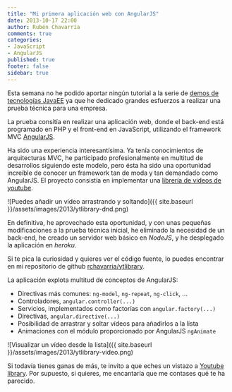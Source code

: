 ```yaml
---
title: "Mi primera aplicación web con AngularJS"
date: 2013-10-17 22:00
author: Rubén Chavarría
comments: true
categories: 
- JavaScript
- AngularJS
published: true
footer: false
sidebar: true
---
```


Esta semana no he podido aportar ningún tutorial a la serie de 
[demos de tecnologías JavaEE](/blog/2013/09/03/demos-tecnologias-javaee) ya
que he dedicado grandes esfuerzos a realizar una prueba técnica para una
empresa.

La prueba consitía en realizar una aplicación web, donde el back-end está
programado en PHP y el front-end en JavaScript, utilizando el framework MVC
[AngularJS](http://angularjs.org).

Ha sido una experiencia interesantísima. Ya tenía conocimientos de arquitecturas
MVC, he participado profesionalmente en multitud de desarrollos siguiendo
este modelo, pero ésta ha sido una oportunidad increíble de conocer un
framework tan de moda y tan demandado como AngularJS. El proyecto consistía en
implementar una [librería de videos de youtube](http://rct-ytlibrary.herokuapp.com).

<!-- more -->

![Puedes añadir un vídeo arrastrando y soltando]({{ site.baseurl }}/assets/images/2013/ytlibrary-dnd.png)

En definitiva, he aprovechado esta oportunidad, y con unas pequeñas modificaciones
a la prueba técnica inicial, he eliminado la necesidad de un back-end, he creado
un servidor web básico en *NodeJS*, y he desplegado la aplicación en *heroku*.

Si te pica la curiosidad y quieres ver el código fuente, lo puedes encontrar en mi 
repositorio de github [rchavarria/ytlibrary](http://github.com/rchavarria/ytlibrary).

La aplicación explota multitud de conceptos de AngularJS:

- Directivas más comunes: `ng-model`, `ng-repeat`, `ng-click`, ...
- Controladores, `angular.controller(...)`
- Servicios, implementados como factorías con `angular.factory(...)`
- Directivas, `angular.directive(...)`
- Posibilidad de arrastrar y soltar vídeos para añadirlos a la lista
- Animaciones con el módulo proporcionado por AngularJS `ngAnimate`

![Visualizar un vídeo desde la lista]({{ site.baseurl }}/assets/images/2013/ytlibrary-video.png)

Si todavía tienes ganas de más, te invito a que eches un vistazo a 
[Youtube library](http://rct-ytlibrary.herokuapp.com). Por supuesto, si quieres,
me encantaría que me contases qué te ha parecido.
